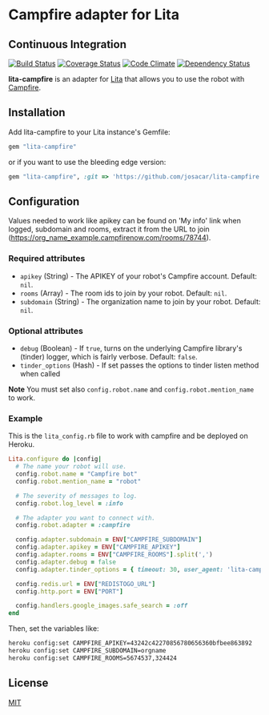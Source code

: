 # Campfire adapter for Lita

## Continuous Integration

[![Build Status](https://secure.travis-ci.org/josacar/lita-campfire.png)](http://travis-ci.org/josacar/lita-campfire)
[![Coverage Status](https://coveralls.io/repos/josacar/lita-campfire/badge.png)](https://coveralls.io/r/josacar/lita-campfire)
[![Code Climate](https://codeclimate.com/github/josacar/lita-campfire.png)](https://codeclimate.com/github/josacar/lita-campfire)
[![Dependency Status](https://gemnasium.com/josacar/lita-campfire.png)](https://gemnasium.com/josacar/lita-campfire)

**lita-campfire** is an adapter for [Lita](https://github.com/jimmycuadra/lita) that allows you to use the robot with [Campfire](https://campfirenow.com).

## Installation

Add lita-campfire to your Lita instance's Gemfile:

```ruby
gem "lita-campfire"
```

or if you want to use the bleeding edge version:

```ruby
gem "lita-campfire", :git => 'https://github.com/josacar/lita-campfire.git'
```

## Configuration

Values needed to work like apikey can be found on 'My info' link when logged, subdomain and rooms, extract it from the URL to join (https://org_name_example.campfirenow.com/rooms/78744).

### Required attributes

* `apikey` (String) - The APIKEY of your robot's Campfire account. Default: `nil`.
* `rooms` (Array) - The room ids to join by your robot. Default: `nil`.
* `subdomain` (String) - The organization name to join by your robot. Default: `nil`.

### Optional attributes

* `debug` (Boolean) - If `true`, turns on the underlying Campfire library's (tinder) logger, which is fairly verbose. Default: `false`.
* `tinder_options` (Hash) - If set passes the options to tinder listen method when called

**Note** You must set also `config.robot.name` and `config.robot.mention_name` to work.

### Example

This is the `lita_config.rb` file to work with campfire and be deployed on Heroku.

```ruby
Lita.configure do |config|
  # The name your robot will use.
  config.robot.name = "Campfire bot"
  config.robot.mention_name = "robot"

  # The severity of messages to log.
  config.robot.log_level = :info

  # The adapter you want to connect with.
  config.robot.adapter = :campfire

  config.adapter.subdomain = ENV["CAMPFIRE_SUBDOMAIN"]
  config.adapter.apikey = ENV["CAMPFIRE_APIKEY"]
  config.adapter.rooms = ENV["CAMPFIRE_ROOMS"].split(',')
  config.adapter.debug = false
  config.adapter.tinder_options = { timeout: 30, user_agent: 'lita-campfire' }

  config.redis.url = ENV["REDISTOGO_URL"]
  config.http.port = ENV["PORT"]

  config.handlers.google_images.safe_search = :off
end
```

Then, set the variables like:

```bash
heroku config:set CAMPFIRE_APIKEY=43242c42270856780656360bfbee863892
heroku config:set CAMPFIRE_SUBDOMAIN=orgname
heroku config:set CAMPFIRE_ROOMS=5674537,324424
```

## License

[MIT](http://opensource.org/licenses/MIT)